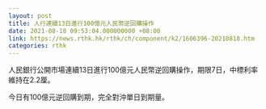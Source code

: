 ```yaml
---
layout: post
title: 人行連續13日進行100億元人民幣逆回購操作
date: 2021-08-18 09:53:04.000000000 +08:00
link: https://news.rthk.hk/rthk/ch/component/k2/1606396-20210818.htm
categories: rthk
---
```


人民銀行公開市場連續13日進行100億元人民幣逆回購操作，期限7日，中標利率維持在2.2厘。

今日有100億元逆回購到期，完全對沖單日到期量。
